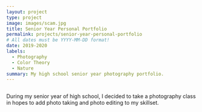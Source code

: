 ```yaml
---
layout: project
type: project
image: images/scam.jpg
title: Senior Year Personal Portfolio
permalink: projects/senior-year-personal-portfolio
# All dates must be YYYY-MM-DD format!
date: 2019-2020
labels:
  - Photography
  - Color Theory
  - Nature
summary: My high school senior year photography portfolio.
---
```


<img class="ui medium right floated rounded image" scr="../images/scam.jpg">

During my senior year of high school, I decided to take a photography class in hopes to add photo taking and photo editing to my skillset.
